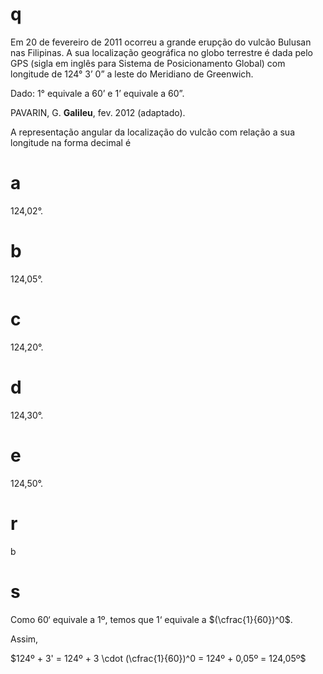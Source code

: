 # q
Em 20 de fevereiro de 2011 ocorreu a grande erupção do vulcão Bulusan nas Filipinas. A sua localização geográfica no globo terrestre é dada pelo GPS (sigla em inglês para Sistema de Posicionamento Global) com longitude de 124° 3’ 0” a leste do Meridiano de Greenwich.

Dado: 1° equivale a 60’ e 1’ equivale a 60”.

PAVARIN, G. **Galileu**, fev. 2012 (adaptado).

A representação angular da localização do vulcão com relação a sua longitude na forma decimal é

# a
124,02°.

# b
124,05°.

# c
124,20°.

# d
124,30°.

# e
124,50°.

# r
b

# s
Como 60‘ equivale a 1º, temos que 1‘ equivale a $(\cfrac{1}{60})^0$.

Assim,

$124º + 3' = 124º + 3 \cdot (\cfrac{1}{60})^0 = 124º + 0,05º = 124,05º$
